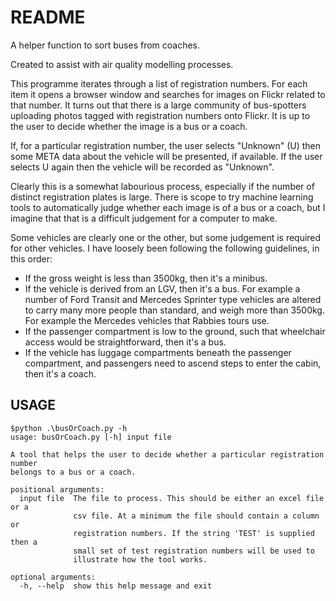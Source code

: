 # README #

A helper function to sort buses from coaches.

Created to assist with air quality modelling processes.

This programme iterates through a list of registration numbers. For each item it opens
a browser window and searches for images on Flickr related to that number. It turns out
that there is a large community of bus-spotters uploading photos tagged with registration
numbers onto Flickr. It is up to the user to decide whether the image is a bus or a coach.

If, for a particular registration number, the user selects "Unknown" (U) then some META data
about the vehicle will be presented, if available. If the user selects U again then the vehicle
will be recorded as "Unknown".

Clearly this is a somewhat labourious process, especially if the number of distinct
registration plates is large. There is scope to try machine learning tools to automatically
judge whether each image is of a bus or a coach, but I imagine that that is a difficult
judgement for a computer to make.

Some vehicles are clearly one or the other, but some judgement is required for other vehicles.
I have loosely been following the following guidelines, in this order:

 - If the gross weight is less than 3500kg, then it's a minibus.
 - If the vehicle is derived from an LGV, then it's a bus. For example a number of Ford Transit
   and Mercedes Sprinter type vehicles are altered to carry many more people than standard, and
   weigh more than 3500kg. For example the Mercedes vehicles that Rabbies tours use.
 - If the passenger compartment is low to the ground, such that wheelchair access would be
   straightforward, then it's a bus.
 - If the vehicle has luggage compartments beneath the passenger compartment, and passengers need
   to ascend steps to enter the cabin, then it's a coach.

## USAGE ##
```
$python .\busOrCoach.py -h
usage: busOrCoach.py [-h] input file

A tool that helps the user to decide whether a particular registration number
belongs to a bus or a coach.

positional arguments:
  input file  The file to process. This should be either an excel file or a
              csv file. At a minimum the file should contain a column or
              registration numbers. If the string 'TEST' is supplied then a
              small set of test registration numbers will be used to
              illustrate how the tool works.

optional arguments:
  -h, --help  show this help message and exit
```